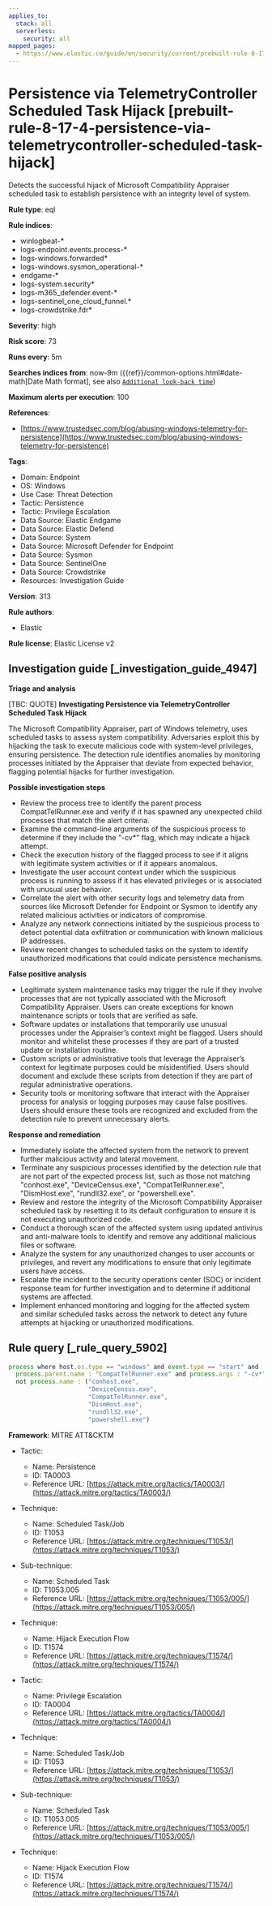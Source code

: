```yaml
---
applies_to:
  stack: all
  serverless:
    security: all
mapped_pages:
  - https://www.elastic.co/guide/en/security/current/prebuilt-rule-8-17-4-persistence-via-telemetrycontroller-scheduled-task-hijack.html
---
```


# Persistence via TelemetryController Scheduled Task Hijack [prebuilt-rule-8-17-4-persistence-via-telemetrycontroller-scheduled-task-hijack]

Detects the successful hijack of Microsoft Compatibility Appraiser scheduled task to establish persistence with an integrity level of system.

**Rule type**: eql

**Rule indices**:

* winlogbeat-*
* logs-endpoint.events.process-*
* logs-windows.forwarded*
* logs-windows.sysmon_operational-*
* endgame-*
* logs-system.security*
* logs-m365_defender.event-*
* logs-sentinel_one_cloud_funnel.*
* logs-crowdstrike.fdr*

**Severity**: high

**Risk score**: 73

**Runs every**: 5m

**Searches indices from**: now-9m ({{ref}}/common-options.html#date-math[Date Math format], see also [`Additional look-back time`](docs-content://solutions/security/detect-and-alert/create-detection-rule.md#rule-schedule))

**Maximum alerts per execution**: 100

**References**:

* [https://www.trustedsec.com/blog/abusing-windows-telemetry-for-persistence](https://www.trustedsec.com/blog/abusing-windows-telemetry-for-persistence)

**Tags**:

* Domain: Endpoint
* OS: Windows
* Use Case: Threat Detection
* Tactic: Persistence
* Tactic: Privilege Escalation
* Data Source: Elastic Endgame
* Data Source: Elastic Defend
* Data Source: System
* Data Source: Microsoft Defender for Endpoint
* Data Source: Sysmon
* Data Source: SentinelOne
* Data Source: Crowdstrike
* Resources: Investigation Guide

**Version**: 313

**Rule authors**:

* Elastic

**Rule license**: Elastic License v2

## Investigation guide [_investigation_guide_4947]

**Triage and analysis**

[TBC: QUOTE]
**Investigating Persistence via TelemetryController Scheduled Task Hijack**

The Microsoft Compatibility Appraiser, part of Windows telemetry, uses scheduled tasks to assess system compatibility. Adversaries exploit this by hijacking the task to execute malicious code with system-level privileges, ensuring persistence. The detection rule identifies anomalies by monitoring processes initiated by the Appraiser that deviate from expected behavior, flagging potential hijacks for further investigation.

**Possible investigation steps**

* Review the process tree to identify the parent process CompatTelRunner.exe and verify if it has spawned any unexpected child processes that match the alert criteria.
* Examine the command-line arguments of the suspicious process to determine if they include the "-cv*" flag, which may indicate a hijack attempt.
* Check the execution history of the flagged process to see if it aligns with legitimate system activities or if it appears anomalous.
* Investigate the user account context under which the suspicious process is running to assess if it has elevated privileges or is associated with unusual user behavior.
* Correlate the alert with other security logs and telemetry data from sources like Microsoft Defender for Endpoint or Sysmon to identify any related malicious activities or indicators of compromise.
* Analyze any network connections initiated by the suspicious process to detect potential data exfiltration or communication with known malicious IP addresses.
* Review recent changes to scheduled tasks on the system to identify unauthorized modifications that could indicate persistence mechanisms.

**False positive analysis**

* Legitimate system maintenance tasks may trigger the rule if they involve processes that are not typically associated with the Microsoft Compatibility Appraiser. Users can create exceptions for known maintenance scripts or tools that are verified as safe.
* Software updates or installations that temporarily use unusual processes under the Appraiser’s context might be flagged. Users should monitor and whitelist these processes if they are part of a trusted update or installation routine.
* Custom scripts or administrative tools that leverage the Appraiser’s context for legitimate purposes could be misidentified. Users should document and exclude these scripts from detection if they are part of regular administrative operations.
* Security tools or monitoring software that interact with the Appraiser process for analysis or logging purposes may cause false positives. Users should ensure these tools are recognized and excluded from the detection rule to prevent unnecessary alerts.

**Response and remediation**

* Immediately isolate the affected system from the network to prevent further malicious activity and lateral movement.
* Terminate any suspicious processes identified by the detection rule that are not part of the expected process list, such as those not matching "conhost.exe", "DeviceCensus.exe", "CompatTelRunner.exe", "DismHost.exe", "rundll32.exe", or "powershell.exe".
* Review and restore the integrity of the Microsoft Compatibility Appraiser scheduled task by resetting it to its default configuration to ensure it is not executing unauthorized code.
* Conduct a thorough scan of the affected system using updated antivirus and anti-malware tools to identify and remove any additional malicious files or software.
* Analyze the system for any unauthorized changes to user accounts or privileges, and revert any modifications to ensure that only legitimate users have access.
* Escalate the incident to the security operations center (SOC) or incident response team for further investigation and to determine if additional systems are affected.
* Implement enhanced monitoring and logging for the affected system and similar scheduled tasks across the network to detect any future attempts at hijacking or unauthorized modifications.


## Rule query [_rule_query_5902]

```js
process where host.os.type == "windows" and event.type == "start" and
  process.parent.name : "CompatTelRunner.exe" and process.args : "-cv*" and
  not process.name : ("conhost.exe",
                      "DeviceCensus.exe",
                      "CompatTelRunner.exe",
                      "DismHost.exe",
                      "rundll32.exe",
                      "powershell.exe")
```

**Framework**: MITRE ATT&CKTM

* Tactic:

    * Name: Persistence
    * ID: TA0003
    * Reference URL: [https://attack.mitre.org/tactics/TA0003/](https://attack.mitre.org/tactics/TA0003/)

* Technique:

    * Name: Scheduled Task/Job
    * ID: T1053
    * Reference URL: [https://attack.mitre.org/techniques/T1053/](https://attack.mitre.org/techniques/T1053/)

* Sub-technique:

    * Name: Scheduled Task
    * ID: T1053.005
    * Reference URL: [https://attack.mitre.org/techniques/T1053/005/](https://attack.mitre.org/techniques/T1053/005/)

* Technique:

    * Name: Hijack Execution Flow
    * ID: T1574
    * Reference URL: [https://attack.mitre.org/techniques/T1574/](https://attack.mitre.org/techniques/T1574/)

* Tactic:

    * Name: Privilege Escalation
    * ID: TA0004
    * Reference URL: [https://attack.mitre.org/tactics/TA0004/](https://attack.mitre.org/tactics/TA0004/)

* Technique:

    * Name: Scheduled Task/Job
    * ID: T1053
    * Reference URL: [https://attack.mitre.org/techniques/T1053/](https://attack.mitre.org/techniques/T1053/)

* Sub-technique:

    * Name: Scheduled Task
    * ID: T1053.005
    * Reference URL: [https://attack.mitre.org/techniques/T1053/005/](https://attack.mitre.org/techniques/T1053/005/)

* Technique:

    * Name: Hijack Execution Flow
    * ID: T1574
    * Reference URL: [https://attack.mitre.org/techniques/T1574/](https://attack.mitre.org/techniques/T1574/)



